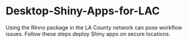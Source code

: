 # Desktop-Shiny-Apps-for-LAC
Using the RInno package in the LA County network can pose workflow issues. Follow these steps deploy Shiny apps on secure locations.
